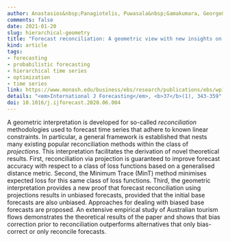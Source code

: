 ```yaml
---
author: Anastasios&nbsp;Panagiotelis, Puwasala&nbsp;Gamakumara, George&nbsp;Athanasopoulos, Rob&nbsp;J&nbsp;Hyndman
comments: false
date: 2021-01-20
slug: hierarchical-geometry
title: "Forecast reconciliation: A geometric view with new insights on bias correction"
kind: article
tags:
- forecasting
- probabilistic forecasting
- hierarchical time series
- optimization
- time series
link: https://www.monash.edu/business/ebs/research/publications/ebs/wp18-2019.pdf
details: "<em>International J Forecasting</em>, <b>37</b>(1), 343-359"
doi: 10.1016/j.ijforecast.2020.06.004
---
```


A geometric interpretation is developed for so-called *reconciliation* methodologies used to forecast time series that adhere to known linear constraints. In particular, a general framework is established that nests many existing popular reconciliation methods within the class of *projections*. This interpretation facilitates the derivation of novel theoretical results. First, reconciliation via projection is guaranteed to improve forecast accuracy with respect to a class of loss functions based on a generalised distance metric. Second, the Minimum Trace (MinT) method minimises expected loss for this same class of loss functions. Third, the geometric interpretation provides a new proof that forecast reconciliation using projections results in unbiased forecasts, provided that the initial base forecasts are also unbiased. Approaches for dealing with biased base forecasts are proposed. An extensive empirical study of Australian tourism flows demonstrates the theoretical results of the paper and shows that bias correction prior to reconciliation outperforms alternatives that only bias-correct or only reconcile forecasts.
